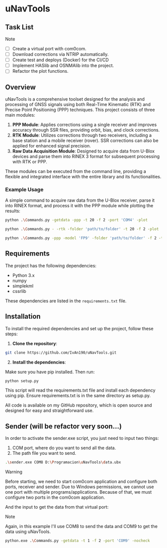 # uNavTools

## Task List

> [!NOTE]
> - [ ] Create a virtual port with com0com. 
> - [ ] Download corrections via NTRIP automatically.
> - [ ] Create test and deploys (Docker) for the CI/CD
> - [ ] Implement HASlib and OSNMAlib into the project.
> - [ ] Refactor the plot functions.

## Overview

uNavTools is a comprehensive toolset designed for the analysis and processing of GNSS signals using both Real-Time Kinematic (RTK) and Precise Point Positioning (PPP) techniques. This project consists of three main modules:

1. **PPP Module**: Applies corrections using a single receiver and improves accuracy through SSR files, providing orbit, bias, and clock corrections.
2. **RTK Module**: Utilizes corrections through two receivers, including a base station and a mobile receiver (rover). SSR corrections can also be applied for enhanced signal precision.
3. **Raw Data Acquisition Module**: Designed to acquire data from U-Blox devices and parse them into RINEX 3 format for subsequent processing with RTK or PPP.

These modules can be executed from the command line, providing a flexible and integrated interface with the entire library and its functionalities.

### Example Usage

A simple command to acquire raw data from the U-Blox receiver, parse it into RINEX format, and process it with the PPP module while plotting the results:

```sh
python .\Commands.py -getdata -ppp -t 20 -f 2 -port 'COM4' -plot
```

```sh
python .\Commands.py - -rtk -folder 'path/to/folder' -t 20 -f 2 -plot
```

```sh
python .\Commands.py -ppp -model 'FP9' -folder 'path/to/folder' -f 2 -t 20 -plot
```

## Requirements

The project has the following dependencies:

- Python 3.x
- numpy
- simplekml
- cssrlib

These dependencies are listed in the `requirements.txt` file.

## Installation

To install the required dependencies and set up the project, follow these steps:

1. **Clone the repository**:

```sh
git clone https://github.com/IvAn190/uNavTools.git
```

2. **Install the dependencies**:

Make sure you have pip installed. Then run:

```sh
python setup.py
```

This script will read the requirements.txt file and install each dependency using pip. Ensure requirements.txt is in the same directory as setup.py.

All code is available on my GitHub repository, which is open source and designed for easy and straightforward use.

## Sender (will be refactor very soon...)

In order to activate the sender.exe script, you just need to input two things:
1. COM port, where do you want to send all the data.
2. The path file you want to send.

```bash
.\sender.exe COM8 D:\Programacion\uNavTools\data.ubx
```

> [!WARNING] 
> Before starting, we need to start com0com application and configure both ports, receiver and sender. Due to Windows permissions, we cannot use one port with multiple programs/applications. Because of that, we must configure two ports in the com0com application. 

And the input to get the data from that virtual port:

> [!NOTE]
> Again, in this example I'll use COM8 to send the data and COM9 to get the data using uNavTools. 

```bash
python.exe .\Commands.py -getdata -t 1 -f 2 -port 'COM9' -nocheck
```